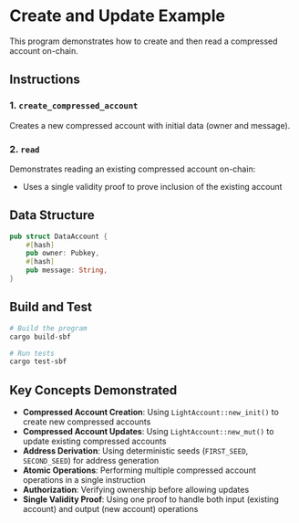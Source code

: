 # Create and Update Example

This program demonstrates how to create and then read a compressed account on-chain.

## Instructions

### 1. `create_compressed_account`
Creates a new compressed account with initial data (owner and message).

### 2. `read`
Demonstrates reading an existing compressed account on-chain:
- Uses a single validity proof to prove inclusion of the existing account

## Data Structure

```rust
pub struct DataAccount {
    #[hash]
    pub owner: Pubkey,
    #[hash]
    pub message: String,
}
```

## Build and Test

```bash
# Build the program
cargo build-sbf

# Run tests
cargo test-sbf
```

## Key Concepts Demonstrated

- **Compressed Account Creation**: Using `LightAccount::new_init()` to create new compressed accounts
- **Compressed Account Updates**: Using `LightAccount::new_mut()` to update existing compressed accounts
- **Address Derivation**: Using deterministic seeds (`FIRST_SEED`, `SECOND_SEED`) for address generation
- **Atomic Operations**: Performing multiple compressed account operations in a single instruction
- **Authorization**: Verifying ownership before allowing updates
- **Single Validity Proof**: Using one proof to handle both input (existing account) and output (new account) operations